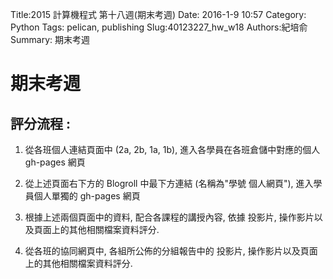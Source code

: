Title:2015 計算機程式 第十八週(期末考週)
Date: 2016-1-9 10:57
Category: Python
Tags: pelican, publishing
Slug:40123227_hw_w18
Authors:紀培俞
Summary: 期末考週
                    
                
            
                
期末考週
==========           
                            
                            
評分流程 :
-------
                        
                    

1. 從各班個人連結頁面中 (2a, 2b, 1a, 1b), 進入各學員在各班倉儲中對應的個人 gh-pages 網頁

2. 從上述頁面右下方的 Blogroll 中最下方連結 (名稱為"學號 個人網頁"), 進入學員個人單獨的 gh-pages 網頁

3. 根據上述兩個頁面中的資料, 配合各課程的講授內容, 依據 投影片, 操作影片以及頁面上的其他相關檔案資料評分.

4. 從各班的協同網頁中, 各組所公佈的分組報告中的 投影片, 操作影片以及頁面上的其他相關檔案資料評分.




